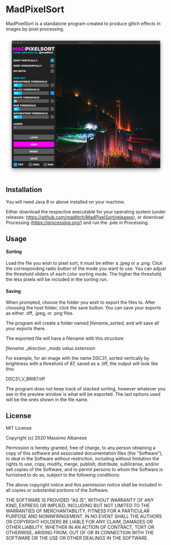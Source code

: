 # MadPixelSort

MadPixelSort is a standalone program created to produce glitch effects 
in images by pixel processing.

![MadPixelSort Screenshot](/images/mpsscreenshot.png)

## Installation

 You will need Java 8 or above installed on your machine.

Either download the respective executable for your operating system (under releases: https://github.com/madlitch/MadPixelSort/releases), or download Processing (https://processing.org/) and run the .pde in Processing.

## Usage
#### Sorting
Load the file you wish to pixel sort, it must be either a .jpeg or a .png.
Click the corresponding radio button of the mode you want to use. 
You can adjust the threshold sliders of each color sorting mode. 
The higher the threshold, the less pixels will
be included in the sorting run.

#### Saving
When prompted, choose the folder you wish to export the files to. After choosing the host folder, click the save button. You can save your exports as either .tiff, .jpeg, or .png files.

The program will create a folder named *filename*_*sorted*, and will save all your exports there.

The exported file will have a filename with this structure: 

*filename* _*direction* _*mode* *value*.*extension*

For example, for an image with the name DSC31, sorted vertically by brightness
with a threshold of 87, saved as a .tiff, the output will look like this:

DSC31_V_BRI87.tiff

The program does not keep track of stacked sorting, however whatever you see
in the preview window is what will be exported. The last options used
will be the ones shown in the file name.



## License
MIT License

Copyright (c) 2020 Massimo Albanese

Permission is hereby granted, free of charge, to any person obtaining a copy
of this software and associated documentation files (the "Software"), to deal
in the Software without restriction, including without limitation the rights
to use, copy, modify, merge, publish, distribute, sublicense, and/or sell
copies of the Software, and to permit persons to whom the Software is
furnished to do so, subject to the following conditions:

The above copyright notice and this permission notice shall be included in all
copies or substantial portions of the Software.

THE SOFTWARE IS PROVIDED "AS IS", WITHOUT WARRANTY OF ANY KIND, EXPRESS OR
IMPLIED, INCLUDING BUT NOT LIMITED TO THE WARRANTIES OF MERCHANTABILITY,
FITNESS FOR A PARTICULAR PURPOSE AND NONINFRINGEMENT. IN NO EVENT SHALL THE
AUTHORS OR COPYRIGHT HOLDERS BE LIABLE FOR ANY CLAIM, DAMAGES OR OTHER
LIABILITY, WHETHER IN AN ACTION OF CONTRACT, TORT OR OTHERWISE, ARISING FROM,
OUT OF OR IN CONNECTION WITH THE SOFTWARE OR THE USE OR OTHER DEALINGS IN THE
SOFTWARE.
